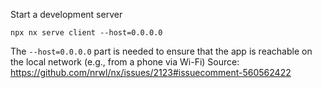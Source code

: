 Start a development server
```
npx nx serve client --host=0.0.0.0
```

The `--host=0.0.0.0` part is needed to ensure that the app is reachable on the local network (e.g., from a phone via Wi-Fi)
Source: https://github.com/nrwl/nx/issues/2123#issuecomment-560562422